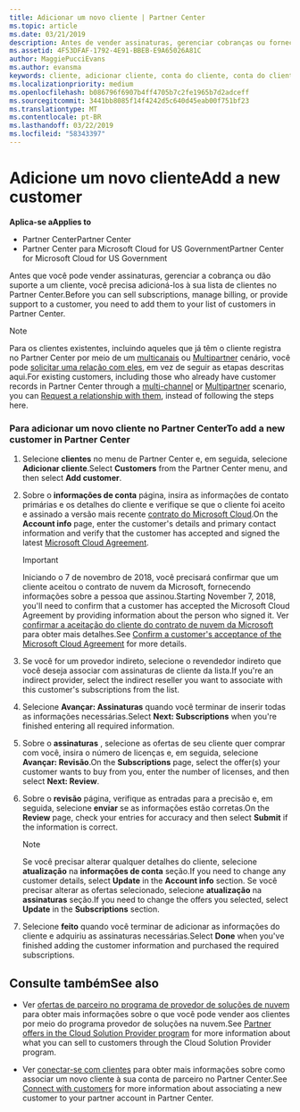 ```yaml
---
title: Adicionar um novo cliente | Partner Center
ms.topic: article
ms.date: 03/21/2019
description: Antes de vender assinaturas, gerenciar cobranças ou fornecer suporte, você precisa criar um registro de seu cliente no Partner Center.
ms.assetid: 4F53DFAF-1792-4E91-BBEB-E9A65026A81C
author: MaggiePucciEvans
ms.author: evansma
keywords: cliente, adicionar cliente, conta do cliente, conta do cliente no Partner Center, clientes, adicionar clientes, criar conta do cliente
ms.localizationpriority: medium
ms.openlocfilehash: b086796f6907b4ff4705b7c2fe1965b7d2adceff
ms.sourcegitcommit: 3441bb8085f14f4242d5c640d45eab00f751bf23
ms.translationtype: MT
ms.contentlocale: pt-BR
ms.lasthandoff: 03/22/2019
ms.locfileid: "58343397"
---
```

# <a name="add-a-new-customer"></a><span data-ttu-id="75b55-104">Adicione um novo cliente</span><span class="sxs-lookup"><span data-stu-id="75b55-104">Add a new customer</span></span>

<span data-ttu-id="75b55-105">**Aplica-se a**</span><span class="sxs-lookup"><span data-stu-id="75b55-105">**Applies to**</span></span>

-  <span data-ttu-id="75b55-106">Partner Center</span><span class="sxs-lookup"><span data-stu-id="75b55-106">Partner Center</span></span>
-  <span data-ttu-id="75b55-107">Partner Center para Microsoft Cloud for US Government</span><span class="sxs-lookup"><span data-stu-id="75b55-107">Partner Center for Microsoft Cloud for US Government</span></span>

<span data-ttu-id="75b55-108">Antes que você pode vender assinaturas, gerenciar a cobrança ou dão suporte a um cliente, você precisa adicioná-los à sua lista de clientes no Partner Center.</span><span class="sxs-lookup"><span data-stu-id="75b55-108">Before you can sell subscriptions, manage billing, or provide support to a customer, you need to add them to your list of customers in Partner  Center.</span></span>

>[!NOTE]
><span data-ttu-id="75b55-109">Para os clientes existentes, incluindo aqueles que já têm o cliente registra no Partner Center por meio de um [multicanais](multichannel.md) ou [Multipartner](multipartner.md) cenário, você pode [solicitar uma relação com eles](request-a-relationship-with-a-customer.md), em vez de seguir as etapas descritas aqui.</span><span class="sxs-lookup"><span data-stu-id="75b55-109">For existing customers, including those who already have customer records in Partner Center through a [multi-channel](multichannel.md) or [Multipartner](multipartner.md) scenario, you can [Request a relationship with them](request-a-relationship-with-a-customer.md), instead of following the steps here.</span></span>

### <a name="to-add-a-new-customer-in-partner-center"></a><span data-ttu-id="75b55-110">Para adicionar um novo cliente no Partner Center</span><span class="sxs-lookup"><span data-stu-id="75b55-110">To add a new customer in Partner Center</span></span>

1. <span data-ttu-id="75b55-111">Selecione **clientes** no menu de Partner Center e, em seguida, selecione **Adicionar cliente**.</span><span class="sxs-lookup"><span data-stu-id="75b55-111">Select **Customers** from the Partner Center menu, and then select **Add customer**.</span></span>

2. <span data-ttu-id="75b55-112">Sobre o **informações de conta** página, insira as informações de contato primárias e os detalhes do cliente e verifique se que o cliente foi aceito e assinado a versão mais recente [contrato do Microsoft Cloud](agreements.md).</span><span class="sxs-lookup"><span data-stu-id="75b55-112">On the **Account info** page, enter the customer's details and primary contact information and verify that the customer has accepted and signed the latest [Microsoft Cloud Agreement](agreements.md).</span></span>

    >[!IMPORTANT]
      > <span data-ttu-id="75b55-113">Iniciando o 7 de novembro de 2018, você precisará confirmar que um cliente aceitou o contrato de nuvem da Microsoft, fornecendo informações sobre a pessoa que assinou.</span><span class="sxs-lookup"><span data-stu-id="75b55-113">Starting November 7, 2018, you'll need to confirm that a customer has accepted the Microsoft Cloud Agreement by providing information about the person who signed it.</span></span> <span data-ttu-id="75b55-114">Ver [confirmar a aceitação do cliente do contrato de nuvem da Microsoft](confirm-consent.md) para obter mais detalhes.</span><span class="sxs-lookup"><span data-stu-id="75b55-114">See [Confirm a customer's acceptance of the Microsoft Cloud Agreement](confirm-consent.md) for more details.</span></span>

3. <span data-ttu-id="75b55-115">Se você for um provedor indireto, selecione o revendedor indireto que você deseja associar com assinaturas de cliente da lista.</span><span class="sxs-lookup"><span data-stu-id="75b55-115">If you're an indirect provider, select the indirect reseller you want to associate with this customer's subscriptions from the list.</span></span>

4. <span data-ttu-id="75b55-116">Selecione **Avançar: Assinaturas** quando você terminar de inserir todas as informações necessárias.</span><span class="sxs-lookup"><span data-stu-id="75b55-116">Select **Next: Subscriptions** when you're finished entering all required information.</span></span>

5. <span data-ttu-id="75b55-117">Sobre o **assinaturas** , selecione as ofertas de seu cliente quer comprar com você, insira o número de licenças e, em seguida, selecione **Avançar: Revisão**.</span><span class="sxs-lookup"><span data-stu-id="75b55-117">On the **Subscriptions** page, select the offer(s) your customer wants to buy from you, enter the number of licenses, and then select **Next: Review**.</span></span>

6. <span data-ttu-id="75b55-118">Sobre o **revisão** página, verifique as entradas para a precisão e, em seguida, selecione **enviar** se as informações estão corretas.</span><span class="sxs-lookup"><span data-stu-id="75b55-118">On the **Review** page, check your entries for accuracy and then select **Submit** if the information is correct.</span></span>

    >[!NOTE]
    ><span data-ttu-id="75b55-119">Se você precisar alterar qualquer detalhes do cliente, selecione **atualização** na **informações de conta** seção.</span><span class="sxs-lookup"><span data-stu-id="75b55-119">If you need to change any customer details, select **Update** in the **Account info** section.</span></span> <span data-ttu-id="75b55-120">Se você precisar alterar as ofertas selecionado, selecione **atualização** na **assinaturas** seção.</span><span class="sxs-lookup"><span data-stu-id="75b55-120">If you need to change the offers you selected, select **Update** in the **Subscriptions** section.</span></span>

7. <span data-ttu-id="75b55-121">Selecione **feito** quando você terminar de adicionar as informações do cliente e adquiriu as assinaturas necessárias.</span><span class="sxs-lookup"><span data-stu-id="75b55-121">Select **Done** when you've finished adding the customer information and purchased the required subscriptions.</span></span>

## <a name="see-also"></a><span data-ttu-id="75b55-122">Consulte também</span><span class="sxs-lookup"><span data-stu-id="75b55-122">See also</span></span>

- <span data-ttu-id="75b55-123">Ver [ofertas de parceiro no programa de provedor de soluções de nuvem](csp-offers.md) para obter mais informações sobre o que você pode vender aos clientes por meio do programa provedor de soluções na nuvem.</span><span class="sxs-lookup"><span data-stu-id="75b55-123">See [Partner offers in the Cloud Solution Provider program](csp-offers.md) for more information about what you can sell to customers through the Cloud Solution Provider program.</span></span>

- <span data-ttu-id="75b55-124">Ver [conectar-se com clientes](customer-accounts.md) para obter mais informações sobre como associar um novo cliente à sua conta de parceiro no Partner Center.</span><span class="sxs-lookup"><span data-stu-id="75b55-124">See [Connect with customers](customer-accounts.md) for more information about associating a new customer to your partner account in Partner Center.</span></span>